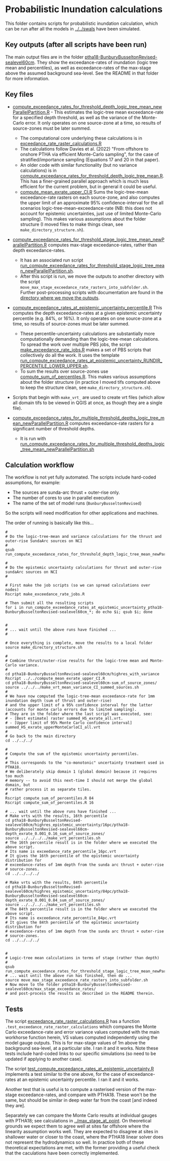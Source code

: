 # Probabilistic Inundation calculations

This folder contains scripts for probabilistic inundation calculation, which can be run after all the models in [../../swals](../../swals) have been simulated.

## Key outputs (after all scripts have been run)

The main output files are in the folder [ptha18-BunburyBusseltonRevised-sealevel60cm](ptha18-BunburyBusseltonRevised-sealevel60cm). They show the exceedance-rates of inundation (logic tree mean and percentiles), as well as exceedance-rates of the max-stage above the assumed background sea-level. See the README in that folder for more information.

## Key files

* [compute_exceedance_rates_for_threshold_depth_logic_tree_mean_newParallelPartition.R](compute_exceedance_rates_for_threshold_depth_logic_tree_mean_newParallelPartition.R) - This estimates the logic-tree mean exceedance-rate for a specified depth threshold, as well as the variance of the Monte-Carlo error. It only operates on one source-zone at a time, so results of source-zones must be later summed.
    * The computational core underlying these calculations is in [exceedance_rate_raster_calculations.R](exceedance_rate_raster_calculations.R)
    * The calculations follow Davies et al. (2022) "From offshore to onshore PTHA via efficient Monte-Carlo sampling", for the case of stratified/importance sampling (Equations 17 and 20 in that paper).
    * An older code with similar functionality (but no variance calculations) is in [compute_exceedance_rates_for_threshold_depth_logic_tree_mean.R](compute_exceedance_rates_for_threshold_depth_logic_tree_mean.R). This has a finer-grained parallel approach which is much less efficient for the current problem, but in general it could be useful.
    * [compute_mean_exrate_upper_CI.R](compute_mean_exrate_upper_CI.R) Sums the logic-tree-mean exceedance-rate rasters on each source-zone, and also computes the upper limit of an approximate 95% confidence-interval for the all scenarios logic-tree-mean-exceedance-rate (NB: this does not account for epistemic uncertainties, just use of limited Monte-Carlo sampling). This makes various assumptions about the folder structure (I moved files to make things clean, see `make_directory_structure.sh`).

* [compute_exceedance_rates_for_threshold_stage_logic_tree_mean_newParallelPartition.R](compute_exceedance_rates_for_threshold_stage_logic_tree_mean_newParallelPartition.R) computes max-stage exceedance-rates, rather than depth exceedance-rates. 
    * It has an associated run script [run_compute_exceedance_rates_for_threshold_stage_logic_tree_mean_newParallelPartition.sh](run_compute_exceedance_rates_for_threshold_stage_logic_tree_mean_newParallelPartition.sh). 
    * After this script is run, we move the outputs to another directory with the script `move_max_stage_exceedance_rate_rasters_into_subfolder.sh`. Further post-processing scripts with documentation are found in the [directory where we move the outputs](ptha18-BunburyBusseltonRevised-sealevel60cm/max_stage_exceedance_rates/).

* [compute_exceedance_rates_at_epistemic_uncertainty_percentile.R](compute_exceedance_rates_at_epistemic_uncertainty_percentile.R) This computes the depth exceedance-rates at a given epistemic uncertainty percentile (e.g. 84%, or 16%). It only operates on one source-zone at a time, so results of source-zones must be later summed.
    * These percentile-uncertainty calculations are substantially more computationally demanding than the logic-tree-mean calculations. To spread the work over multiple PBS jobs, the script [make_exceedance_rate_jobs.R](make_exceedance_rate_jobs.R) makes a set of PBS scripts that collectively do all the work. It uses the template [run_compute_exceedance_rates_at_epistemic_uncertainty_RUNDIR_PERCENTILE_LOWER_UPPER.sh](run_compute_exceedance_rates_at_epistemic_uncertainty_RUNDIR_PERCENTILE_LOWER_UPPER.sh).
    * To sum the results over source-zones use [compute_sum_of_percentiles.R](compute_sum_of_percentiles.R). This makes various assumptions about the folder structure (in practice I moved tifs computed above to keep the structure clean, see `make_directory_structure.sh`).

* Scripts that begin with `make_vrt_` are used to create vrt files (which allow all domain tifs to be viewed in QGIS at once, as though they are a single file).

* [compute_exceedance_rates_for_multiple_threshold_depths_logic_tree_mean_newParallelPartition.R](compute_exceedance_rates_for_multiple_threshold_depths_logic_tree_mean_newParallelPartition.R) computes exceedance-rate rasters for a significant number of threshold depths.
    * It is run with [run_compute_exceedance_rates_for_multiple_threshold_depths_logic_tree_mean_newParallelPartition.sh](run_compute_exceedance_rates_for_multiple_threshold_depths_logic_tree_mean_newParallelPartition.sh)

## Calculation workflow

The workflow is not yet fully automated. The scripts include hard-coded assumptions, for example:
* The sources are sunda-arc thrust + outer-rise only. 
* The number of cores to use in parallel execution
* The name of the set of model runs (`BunburyBusseltonRevised`)

So the scripts will need modification for other applications and machines.

The order of running is basically like this...
```
#
# Do the logic-tree-mean and variance calculations for the thrust and outer-rise SundaArc sources on NCI
#
qsub run_compute_exceedance_rates_for_threshold_depth_logic_tree_mean_newParallelPartition.sh

#
# Do the epistemic uncertainty calculations for thrust and outer-rise sundaArc sources on NCI
#

# First make the job scripts (so we can spread calculations over nodes)
Rscript make_exceedance_rate_jobs.R

# Then submit all the resulting scripts
for i in run_compute_exceedance_rates_at_epistemic_uncertainty_ptha18-BunburyBusseltonRevised-sealevel60cm_*; do echo $i; qsub $i; done


#
# ... wait until the above runs have finished ...
#

# Once everything is complete, move the results to a local folder
source make_directory_structure.sh

#
# Combine thrust/outer-rise results for the logic-tree mean and Monte-Carlo variance.
#
cd ptha18-BunburyBusseltonRevised-sealevel60cm/highres_with_variance
Rscript ../../compute_mean_exrate_upper_CI.R
cd ptha18-BunburyBusseltonRevised-sealevel60cm-sum_of_source_zones/
source ../../../make_vrt_mean_variance_CI_summed_sources.sh
#
# We have now computed the logic-tree-mean exceedance-rate for 1mm inundation depth (sum of thrust and outer-rise) 
# and the upper limit of a 95% confidence interval for the latter (accounts for monte carlo errors due to limited sampling).
# They are in the folder where the last script was executed, see:
# - [Best estimate] raster summed_HS_exrate_all.vrt. 
# - [Upper limit of 95% Monte Carlo confidence interval] summed_HS_exrate_upperMonteCarloCI_all.vrt
#
# Go back to the main directory
cd ../../../

#
# Compute the sum of the epistemic uncertainty percentiles.
#
# This corresponds to the "co-monotonic" uncertainty treatment used in PTHA18.
# We deliberately skip domain 1 (global domain) because it requires too much
# memory -- to avoid this next-time I should not merge the global domain, but
# rather process it as separate tiles.
#
Rscript compute_sum_of_percentiles.R 84
Rscript compute_sum_of_percentiles.R 16

# ... wait until the above runs have finished ...
# Make vrts with the results, 16th percentile
cd ptha18-BunburyBusseltonRevised-sealevel60cm/highres_epistemic_uncertainty/16pc/ptha18-BunburyBusseltonRevised-sealevel60cm-depth_exrate_0.001_0.16_sum_of_source_zones/
source ../../../../make_vrt_percentiles.sh
# The 16th percentile result is in the folder where we executed the above script. 
# Its name is exceedance_rate_percentile_16pc.vrt
# It gives the 16th percentile of the epistemic uncertainty distribution for
# exceedance-rates of 1mm depth from the sunda arc thrust + outer-rise
# source-zones.
cd ../../../../

# Make vrts with the results, 84th percentile
cd ptha18-BunburyBusseltonRevised-sealevel60cm/highres_epistemic_uncertainty/84pc/ptha18-BunburyBusseltonRevised-sealevel60cm-depth_exrate_0.001_0.84_sum_of_source_zones/
source ../../../../make_vrt_percentiles.sh
# The 84th percentile result is in the folder where we executed the above script. 
# Its name is exceedance_rate_percentile_84pc.vrt
# It gives the 84th percentile of the epistemic uncertainty distribution for
# exceedance-rates of 1mm depth from the sunda arc thrust + outer-rise
# source-zones.
cd ../../../../


#
# Logic-tree mean calculations in terms of stage (rather than depth)
#
qsub run_compute_exceedance_rates_for_threshold_stage_logic_tree_mean_newParallelPartition.sh
# ... wait until the above run has finished, then do ...
source move_max_stage_exceedance_rate_rasters_into_subfolder.sh
# Now move to the folder ptha18-BunburyBusseltonRevised-sealevel60cm/max_stage_exceedance_rates/
# and post-process the results as described in the README therein.

```

## Tests

The script [exceedance_rate_raster_calculations.R](exceedance_rate_raster_calculations.R) has a function `.test_exceedance_rate_raster_calculations` which compares the Monte Carlo exceedance-rate and error variance  values computed with the main workhorse function herein, VS values computed independently using the model gauge outputs. This is for max-stage values of 1m above the background sea-level, at a particular site. I ran it and it works. Note these tests include hard-coded links to our specific simulations (so need to be updated if applying to another case).

The script [test_compute_exceedance_rates_at_epistemic_uncertainty.R](test_compute_exceedance_rates_at_epistemic_uncertainty.R) implements a test similar to the one above, for the case of exceedance-rates at an epistemic uncertainty percentile. I ran it and it works.

Another test that is useful is to compute a rasterised version of the max-stage exceedance-rates, and compare with PTHA18. These won't be the same, but should be similar in deep water far from the coast [and indeed they are].

Separately we can compare the Monte Carlo results at individual gauges with PTHA18; see calculations in [../max_stage_at_point](../max_stage_at_point). On theoretical grounds we expect them to agree well at sites far offshore where the linearity assumption works well. They are expected to disagree at sites in shallower water or closer to the coast, where the PTHA18 linear solver does not represent the hydrodynamics so well. In practice both of these theoretical expectations are met, with the former providing a useful check that the caculations have been correctly implemented.


